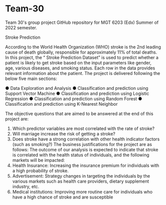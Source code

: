 # Team-30
 Team 30's group project GitHub repository for MGT 6203 (Edx) Summer of 2022 semester.
 
 Stroke Prediction
 
 According to the World Health Organization (WHO) stroke is the 2nd leading cause of death globally, responsible for approximately 11% of total deaths. In this project, the “ Stroke Prediction Dataset” is used to predict whether a patient is likely to get stroke based on the input parameters like gender, age, various diseases, and smoking status. Each row in the data provides relevant information about the patient. The project is delivered following the below five main sections:
 
●	Data Exploration and Analysis 
●	Classification and prediction using Support Vector Machine
●	Classification and prediction using Logistic Regression
●	Classification and prediction using Random Forest
●	Classification and prediction using K-Nearest Neighbor

The objective questions that are aimed to be answered at the end of this project are: 

1.	Which predictor variables are most correlated with the rate of stroke? 
2.	Will marriage increase the risk of getting a stroke?
3.	Does stroke have a strong correlation with other health indicator factors (such as smoking?)
The business justifications for the project are as follows:
The outcome of our analysis is expected to indicate that stroke is correlated with the health status of individuals, and the following markets will be impacted: 
1.	Health Insurance: Increasing the insurance premium for individuals with a high probability of stroke. 
2.	Advertisement: Strategy changes in targeting the individuals by the various markets such as health care providers, dietary supplement industry, etc. 
3.	Medical institutions: Improving more routine care for individuals who have a high chance of stroke and are susceptible

